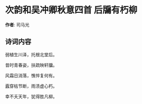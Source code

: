 # 次韵和吴冲卿秋意四首 后牖有朽柳

**作者**: 司马光

## 诗词内容

弱植生川泽，托根北堂后。

昔时青春姿，扶疏映轩牖。

风霜日消落，憔悴复何有。

蠧穿枯节断，雨渍虚心朽。

幸不夭天年，犹得胜凡柳。

